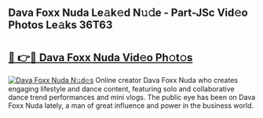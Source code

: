 ## Dava Foxx Nuda Le𝚊k𝚎d N𝚞𝚍e - Part-JSc Vid𝚎o Photos Le𝚊ks 36T63

# <h2><a href="http://fbf5qr5.evod.top/?m=Dava+Foxx+Nuda">🔗 👉🔴 Dava Foxx Nuda Vid𝚎o Ph𝚘t𝚘s</a></h2>

[![Dava Foxx Nuda N𝚞d𝚎s](https://i.imgur.com/8V9OHl7.gif)](http://fbf5qr5.evod.top/?m=Dava+Foxx+Nuda)
Online creator Dava Foxx Nuda who creates engaging lifestyle and dance content, featuring solo and collaborative dance trend performances and mini vlogs. The public eye has been on Dava Foxx Nuda lately, a man of great influence and power in the business world. 
